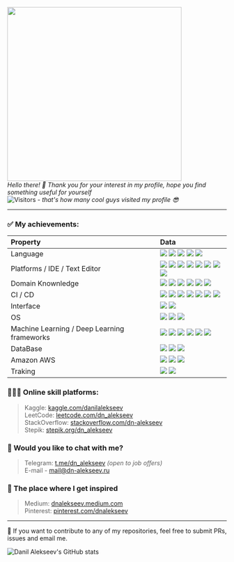 <img src="https://media3.giphy.com/media/3l5yJWhnbw5yyqDcQg/giphy.gif?cid=ecf05e47oa1aeui5zb01gl4xiaulydirlr4ql12nrmg8ycqh&rid=giphy.gif&ct=g" width="400">\
_Hello there! 👋 Thank you for your interest in my profile, hope you find something useful for yourself_\
![Visitors](https://profile-counter.glitch.me/AlekseevDanil/count.svg)
_- that's how many cool guys visited my profile 😎_

- - -


### ✅ My achievements:

| **Property**  | **Data**  |
|:----------|:----------|
| Language | ![](https://img.shields.io/badge/-Python-3776AB?style=flat&logo=Python&logoColor=white) ![](https://img.shields.io/badge/-R-3776AB?style=flat&logo=R&logoColor=white) ![](https://img.shields.io/badge/-Bash-3776AB?style=flat&logo=gnu-bash&logoColor=white) ![](https://custom-icon-badges.herokuapp.com/badge/SQL-3776AB.svg?logo=database&logoColor=white) ![](https://img.shields.io/badge/-Markdown-3776AB?style=flat&logo=Markdown&logoColor=white) |
| Platforms / IDE / Text Editor | ![](https://img.shields.io/badge/-Postman-2d18b8?style=flat&logo=Postman&logoColor=white) ![](https://img.shields.io/badge/-DataGrip-2d18b8?style=flat&logo=DataGrip&logoColor=white) ![](https://img.shields.io/badge/-PyCharm-2d18b8?style=flat&logo=Pycharm&logoColor=white) ![](https://img.shields.io/badge/-DataGrip-2d18b8?style=flat&logo=DataGrip&logoColor=white) ![](https://img.shields.io/badge/-Jupyter-2d18b8?style=flat&logo=Jupyter&logoColor=white) ![](https://img.shields.io/badge/-XCode-2d18b8?style=flat&logo=XCode&logoColor=white) ![](https://img.shields.io/badge/-SublimeText-2d18b8?style=flat&logo=SublimeText&logoColor=white) ![](https://img.shields.io/badge/-Vim-2d18b8?style=flat&logo=VIM&logoColor=white)|
| Domain Knownledge | ![](https://img.shields.io/badge/-Machine%20Learning-purple) ![](https://img.shields.io/badge/-Deep%20Learning-purple) ![](https://img.shields.io/badge/-Computer%20Vision%20-purple) ![](https://img.shields.io/badge/-Algorithms-purple) ![](https://img.shields.io/badge/-Software%20Development-purple?style=flat&logoColor=white) ![](https://img.shields.io/badge/-Math-purple)|
| CI / CD | ![](https://img.shields.io/badge/-GIT-2597f7?style=flat&logo=GIT&logoColor=white) ![](https://img.shields.io/badge/-Kubernetes-2597f7?style=flat&logo=Kubernetes&logoColor=white) ![](https://img.shields.io/badge/-GitHub-2597f7?style=flat&logo=GitHub&logoColor=white) ![](https://img.shields.io/badge/-GitLab-2597f7?style=flat&logo=GitLab&logoColor=white) ![](https://img.shields.io/badge/-Docker-2597f7?style=flat&logo=Docker&logoColor=white) ![](https://img.shields.io/badge/-TeamCity-2597f7?style=flat&logo=TeamCity&logoColor=white) ![](https://img.shields.io/badge/-Nexus-2597f7?style=flat&logo=sonatype-nexus&logoColor=white) |
| Interface | ![](https://img.shields.io/badge/-REST%20API-gray) ![](https://img.shields.io/badge/-Kafka-gray) |
| OS | ![](https://img.shields.io/badge/-MacOS-000000?style=flat&logo=Apple&logoColor=white) ![](https://img.shields.io/badge/-Ubuntu-000000?style=flat&logo=Linux&logoColor=white) ![](https://img.shields.io/badge/-Windows-000000?style=flat&logo=Windows&logoColor=white) |
| Machine Learning / Deep Learning frameworks | ![](https://img.shields.io/badge/-PyTorch-ba4e00?style=flat&logo=PyTorch&logoColor=white) ![](https://img.shields.io/badge/-Tensorflow-ba4e00?style=flat&logo=Tensorflow&logoColor=white) ![](https://img.shields.io/badge/-Keras-ba4e00?style=flat&logo=Keras&logoColor=white) ![](https://img.shields.io/badge/-Pandas-ba4e00?style=flat&logo=Pandas&logoColor=white) ![](https://img.shields.io/badge/-SkLearn-ba4e00?style=flat&logo=SkLearn&logoColor=white) ![](https://img.shields.io/badge/-OpenCV-ba4e00?style=flat&logo=OpenCV&logoColor=white)|
| DataBase | ![](https://img.shields.io/badge/-MySQL-1e853a?style=flat&logo=MySQL&logoColor=white) ![](https://img.shields.io/badge/-Elasticsearch-1e853a?style=flat&logo=Elasticsearch&logoColor=white) ![](https://img.shields.io/badge/-Postgres-1e853a?style=flat&logo=Postgresql&logoColor=white) |
| Amazon AWS | ![](https://img.shields.io/badge/-SageMaker-f0da13?style=flat) ![](https://img.shields.io/badge/-S3_Bucket-f0da13?style=flat) ![](https://img.shields.io/badge/-Rekognition-f0da13?style=flat) |
| Traking | ![](https://img.shields.io/badge/-AirFlow-1728e6?style=flat) ![](https://img.shields.io/badge/-MlFlow-1728e6?style=flat) |


### 👨🏻‍🎓 Online skill platforms:

> Kaggle: [kaggle.com/danilalekseev](https://kaggle.com/danilalekseev) \
> LeetCode: [leetcode.com/dn_alekseev](https://leetcode.com/dn_alekseev/) \
> StackOverflow: [stackoverflow.com/dn-alekseev](https://stackoverflow.com/users/14741746/dn-alekseev) \
> Stepik: [stepik.org/dn_alekseev](https://stepik.org/users/39041406)


### 💬 Would you like to chat with me?

> Telegram: [t.me/dn_alekseev](https://t.me/dn_alekseev/) _(open to job offers)_\
> E-mail - [mail@dn-alekseev.ru](mailto:mail@dn-alekseev.ru)


### 🌄 The place where I get inspired

> Medium: [dnalekseev.medium.com](https://dnalekseev.medium.com)\
> Pinterest: [pinterest.com/dnalekseev](https://www.pinterest.ru/dnalekseev/)

- - -
🌟 If you want to contribute to any of my repositories, feel free to submit PRs, issues and email me.

![Danil Alekseev's GitHub stats](https://github-readme-stats.vercel.app/api?username=AlekseevDanil&show_icons=true&theme=chartreuse-dark)
